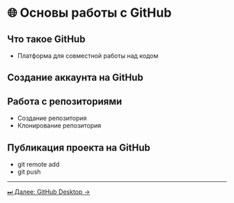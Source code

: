 <head>
  <link rel="stylesheet" type="text/css" href="style.css">
</head>

# 🌐 Основы работы с GitHub

## Что такое GitHub
- Платформа для совместной работы над кодом

## Создание аккаунта на GitHub

## Работа с репозиториями
- Создание репозитория
- Клонирование репозитория

## Публикация проекта на GitHub
- git remote add
- git push

---
[⏭ Далее: GitHub Desktop →](04_github_desktop.md)
